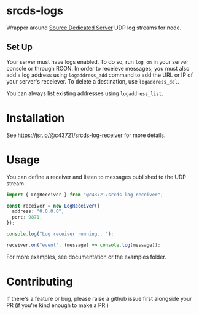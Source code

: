 # srcds-logs

Wrapper around [Source Dedicated Server](https://developer.valvesoftware.com/wiki/Source_Dedicated_Server) UDP log streams for node.

## Set Up

Your server must have logs enabled. To do so, run `log on` in your server console or through RCON. In order to receieve messages, you must also add a log address using `logaddress_add` command to add the URL or IP of your server's receiever. To delete a destination, use `logaddress_del`.

You can always list existing addresses using `logaddress_list`.

# Installation

See https://jsr.io/@c43721/srcds-log-receiver for more details.

# Usage

You can define a receiver and listen to messages published to the UDP stream.

```ts
import { LogReceiver } from "@c43721/srcds-log-receiver";

const receiver = new LogReceiver({
  address: "0.0.0.0",
  port: 9871,
});

console.log("Log receiver running.. ");

receiver.on("event", (message) => console.log(message));
```

For more examples, see documentation or the examples folder.

# Contributing

If there's a feature or bug, please raise a github issue first alongside your PR (if you're kind enough to make a PR.)
